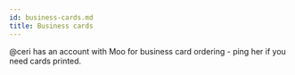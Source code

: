 ```yaml
---
id: business-cards.md
title: Business cards
---
```

@ceri has an account with Moo for business card ordering - ping her if you need cards printed.
